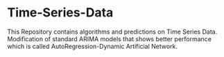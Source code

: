 # Time-Series-Data
This Repository contains algorithms and predictions on Time Series Data. Modification of standard ARIMA models that shows better performance which is called AutoRegression-Dynamic Artificial Network.
